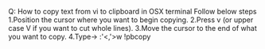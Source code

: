 Q: How to copy text from vi to clipboard in OSX terminal
Follow below steps
1.Position the cursor where you want to begin copying.
2.Press v (or upper case V if you want to cut whole lines).
3.Move the cursor to the end of what you want to copy.
4.Type->   :'<,'>w !pbcopy 
